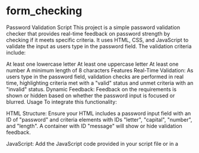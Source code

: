 # form_checking
Password Validation Script
This project is a simple password validation checker that provides real-time feedback on password strength by checking if it meets specific criteria. It uses HTML, CSS, and JavaScript to validate the input as users type in the password field. The validation criteria include:

At least one lowercase letter
At least one uppercase letter
At least one number
A minimum length of 8 characters
Features
Real-Time Validation: As users type in the password field, validation checks are performed in real time, highlighting criteria met with a "valid" status and unmet criteria with an "invalid" status.
Dynamic Feedback: Feedback on the requirements is shown or hidden based on whether the password input is focused or blurred.
Usage
To integrate this functionality:

HTML Structure: Ensure your HTML includes a password input field with an ID of "password" and criteria elements with IDs "letter", "capital", "number", and "length". A container with ID "message" will show or hide validation feedback.

JavaScript: Add the JavaScript code provided in your script file or in a <script> tag within your HTML. The script listens for focus, blur, and keyup events on the password input to dynamically update the criteria's validation state.

CSS: Style the .valid and .invalid classes in your CSS to visually indicate valid and invalid criteria.
